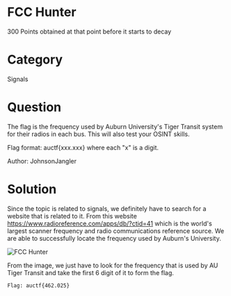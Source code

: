 # FCC Hunter
300 Points obtained at that point before it starts to decay

# Category
Signals

# Question
The flag is the frequency used by Auburn University's Tiger Transit system for their radios in each bus. This will also test your OSINT skills.

Flag format: auctf{xxx.xxx} where each "x" is a digit.

Author: JohnsonJangler

# Solution

Since the topic is related to signals, we definitely have to search for a website that is related to it. From this website https://www.radioreference.com/apps/db/?ctid=41 which is the world's largest scanner frequency and radio communications reference source. We are able to successfully locate the frequency used by Auburn's University. 

![FCC Hunter](https://user-images.githubusercontent.com/55530196/78487218-fdbd2100-7779-11ea-90d3-cedafdc30bb4.PNG)

From the image, we just have to look for the frequency that is used by AU Tiger Transit and take the first 6 digit of it to form the flag.

``` Flag: auctf{462.025} ```
